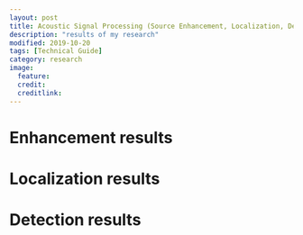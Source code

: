 ```yaml
---
layout: post
title: Acoustic Signal Processing (Source Enhancement, Localization, Detection) in Low SNR environments
description: "results of my research"
modified: 2019-10-20
tags: [Technical Guide]
category: research
image:
  feature:
  credit:
  creditlink:
---
```


# Enhancement results

# Localization results

# Detection results